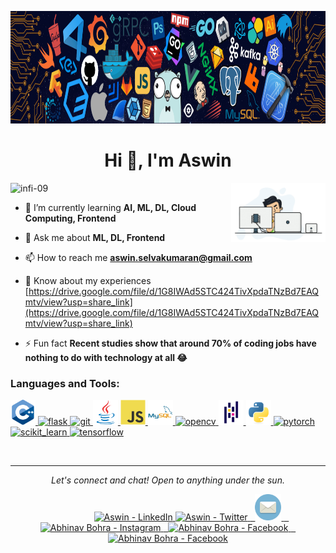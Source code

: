 <p align="center"><img src="https://github.com/Infi-09/Infi-09/blob/main/header.png" width="1380px" height="180px"></p>
<h1 align="center">Hi 👋, I'm Aswin</h1>
<img src="https://github.com/Infi-09/Infi-09/blob/main/intro.gif" width="30%" align="right">

<p align="left"> <img src="https://komarev.com/ghpvc/?username=infi-09&label=Profile%20views&color=0e75b6&style=flat" alt="infi-09" /> </p>

- 🌱 I’m currently learning **AI, ML, DL, Cloud Computing, Frontend**

- 💬 Ask me about **ML, DL, Frontend**

- 📫 How to reach me **aswin.selvakumaran@gmail.com**

- 📄 Know about my experiences [https://drive.google.com/file/d/1G8IWAd5STC424TivXpdaTNzBd7EAQmtv/view?usp=share_link](https://drive.google.com/file/d/1G8IWAd5STC424TivXpdaTNzBd7EAQmtv/view?usp=share_link)

- ⚡ Fun fact **Recent studies show that around 70% of coding jobs have nothing to do with technology at all 😂**

<h3 align="left">Languages and Tools:</h3>
<p align="left"> <a href="https://www.w3schools.com/cpp/" target="_blank" rel="noreferrer"> <img src="https://raw.githubusercontent.com/devicons/devicon/master/icons/cplusplus/cplusplus-original.svg" alt="cplusplus" width="40" height="40"/> </a> <a href="https://flask.palletsprojects.com/" target="_blank" rel="noreferrer"> <img src="https://www.vectorlogo.zone/logos/pocoo_flask/pocoo_flask-icon.svg" alt="flask" width="40" height="40"/> </a> <a href="https://git-scm.com/" target="_blank" rel="noreferrer"> <img src="https://www.vectorlogo.zone/logos/git-scm/git-scm-icon.svg" alt="git" width="40" height="40"/> </a> <a href="https://www.java.com" target="_blank" rel="noreferrer"> <img src="https://raw.githubusercontent.com/devicons/devicon/master/icons/java/java-original.svg" alt="java" width="40" height="40"/> </a> <a href="https://developer.mozilla.org/en-US/docs/Web/JavaScript" target="_blank" rel="noreferrer"> <img src="https://raw.githubusercontent.com/devicons/devicon/master/icons/javascript/javascript-original.svg" alt="javascript" width="40" height="40"/> </a> <a href="https://www.mysql.com/" target="_blank" rel="noreferrer"> <img src="https://raw.githubusercontent.com/devicons/devicon/master/icons/mysql/mysql-original-wordmark.svg" alt="mysql" width="40" height="40"/> </a> <a href="https://opencv.org/" target="_blank" rel="noreferrer"> <img src="https://www.vectorlogo.zone/logos/opencv/opencv-icon.svg" alt="opencv" width="40" height="40"/> </a> <a href="https://pandas.pydata.org/" target="_blank" rel="noreferrer"> <img src="https://raw.githubusercontent.com/devicons/devicon/2ae2a900d2f041da66e950e4d48052658d850630/icons/pandas/pandas-original.svg" alt="pandas" width="40" height="40"/> </a> <a href="https://www.python.org" target="_blank" rel="noreferrer"> <img src="https://raw.githubusercontent.com/devicons/devicon/master/icons/python/python-original.svg" alt="python" width="40" height="40"/> </a> <a href="https://pytorch.org/" target="_blank" rel="noreferrer"> <img src="https://www.vectorlogo.zone/logos/pytorch/pytorch-icon.svg" alt="pytorch" width="40" height="40"/> </a> <a href="https://scikit-learn.org/" target="_blank" rel="noreferrer"> <img src="https://upload.wikimedia.org/wikipedia/commons/0/05/Scikit_learn_logo_small.svg" alt="scikit_learn" width="40" height="40"/> </a> <a href="https://seaborn.pydata.org/" target="_blank" rel="noreferrer">  <img src="https://www.vectorlogo.zone/logos/tensorflow/tensorflow-icon.svg" alt="tensorflow" width="40" height="40"/> </a> </p>
<br>
<hr>
<p align="center">
<i>Let's connect and chat! Open to anything under the sun.</i><br>
<p align="center">
	&nbsp;&nbsp;&nbsp;&nbsp;&nbsp;&nbsp;&nbsp;&nbsp;&nbsp;&nbsp;&nbsp;&nbsp;&nbsp;&nbsp;&nbsp;&nbsp;&nbsp;&nbsp;
	<a href="https://linkedin.com/in/aswin-s-76211721a">
		<img alt="Aswin - LinkedIn" width="40px" src="https://raw.githubusercontent.com/rahuldkjain/github-profile-readme-generator/master/src/images/icons/Social/linked-in-alt.svg"/>
	</a>
	<a href="https://twitter.com/infinity0099">
		<img alt="Aswin - Twitter" width="42px" src="https://raw.githubusercontent.com/rahuldkjain/github-profile-readme-generator/master/src/images/icons/Social/twitter.svg"/>
	</a>
	<a href="mailto:aswin.selvakumaran@gmail.com">
		&nbsp;&nbsp;<img alt="Abhinav Bohra - Mail" width="42px" src="https://github.com/abhinav-bohra/abhinav-bohra/blob/main/icons/email.svg"/>
	</a>
	<a href="https://instagram.com/aswin_frozz">
		&nbsp;&nbsp;<img alt="Abhinav Bohra - Instagram" width="42px" src="https://raw.githubusercontent.com/rahuldkjain/github-profile-readme-generator/master/src/images/icons/Social/instagram.svg"/>
	</a>
	<a href="https://kaggle.com/aswinfroze">
		&nbsp;&nbsp;<img alt="Abhinav Bohra - Facebook" width="42px" src="https://raw.githubusercontent.com/rahuldkjain/github-profile-readme-generator/master/src/images/icons/Social/kaggle.svg"/>
	</a>
	<a href="https://www.leetcode.com/infinity09">
		&nbsp;&nbsp;<img alt="Abhinav Bohra - Facebook" width="42px" src="https://raw.githubusercontent.com/rahuldkjain/github-profile-readme-generator/master/src/images/icons/Social/leet-code.svg"/>
	</a>
</p><br>
